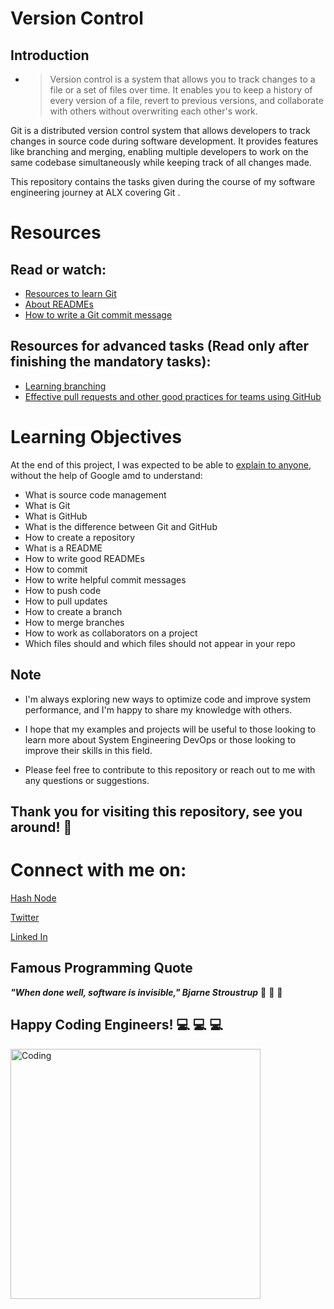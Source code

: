 
# **Version Control**

## **Introduction**
* >Version control is a system that allows you to track changes to a file or a set of files over time. It enables you to keep a history of every version of a file, revert to previous versions, and collaborate with others without overwriting each other's work.


Git is a distributed version control system that allows developers to track changes in source code during software development. It provides features like branching and merging, enabling multiple developers to work on the same codebase simultaneously while keeping track of all changes made.

This repository contains the tasks given during the course of my software engineering journey at ALX covering Git .




# **Resources**
## **Read or watch:**

* [Resources to learn Git](https://docs.github.com/en/get-started/quickstart/set-up-git)
* [About READMEs](https://docs.github.com/en/repositories/managing-your-repositorys-settings-and-features/customizing-your-repository/about-readmes)
* [How to write a Git commit message](https://cbea.ms/git-commit/)
## **Resources for advanced tasks (Read only after finishing the mandatory tasks):**

* [Learning branching](https://learngitbranching.js.org/)
* [Effective pull requests and other good practices for teams using GitHub](https://codeinthehole.com/tips/pull-requests-and-other-good-practices-for-teams-using-github/)
# **Learning Objectives**
At the end of this project, I was expected to be able to [explain to anyone](), without the help of Google amd to understand:

* What is source code management
* What is Git
* What is GitHub
* What is the difference between Git and GitHub
* How to create a repository
* What is a README
* How to write good READMEs
* How to commit
* How to write helpful commit messages
* How to push code
* How to pull updates
* How to create a branch
* How to merge branches
* How to work as collaborators on a project
* Which files should and which files should not appear in your repo


## **Note**

* I'm always exploring new ways to optimize code and improve system performance, and I'm happy to share my knowledge with others.
* I hope that my examples and projects will be useful to those looking to learn more about System Engineering DevOps or those looking to improve their skills in this field.

* Please feel free to contribute to this repository or reach out to me with any questions or suggestions.

  
  
## **Thank you for visiting this repository, see you around!** :smiling_face_with_three_hearts:



# **Connect with me on:** 

[Hash Node](https://brianenosotieno.hashnode.dev)
                        
[Twitter](https://twitter.com/brian_tatling) 
                        
[Linked In](https://www.linkedin.com/in/brian-enos/)

## **Famous Programming Quote**
 ***"When done well, software is invisible," Bjarne Stroustrup*** :muscle: :muscle: :muscle:
## **Happy Coding Engineers!** :computer: :computer: :computer:
<img align="left" alt="Coding" width="400" src= "https://camo.githubusercontent.com/e20822b4282c07ffd010cd05f855a6561d3b62358ca9e607e4901288dd748fcb/68747470733a2f2f63646e2e6472696262626c652e636f6d2f75736572732f323133313939332f73637265656e73686f74732f343934383733362f74686f75676874776f726b732d6769665f6472696262626c652e676966">

